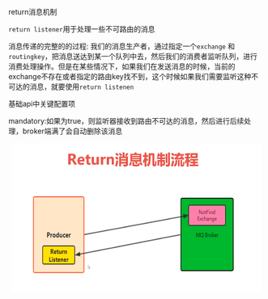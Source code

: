 return消息机制

`return listener`用于处理一些不可路由的消息

消息传递的完整的的过程: 我们的消息生产者，通过指定一个`exchange` 和`routingkey`，把消息送达到某一个队列中去，然后我们的消费者监听队列，进行消费处理操作。但是在某些情况下，如果我们在发送消息的时候，当前的exchange不存在或者指定的路由key找不到，这个时候如果我们需要监听这种不可达的消息，就要使用`return listenen`

基础api中关键配置项

mandatory:如果为true，则监听器接收到路由不可达的消息，然后进行后续处理，broker端满了会自动删除该消息

<div align="center"><img  src="images/return消息机制.png"></div>

 